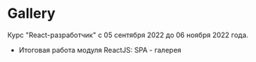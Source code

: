# Gallery
Курс "React-разработчик" с 05 сентября 2022 до 06 ноября 2022 года.

+ Итоговая работа модуля ReactJS: SPA - галерея
